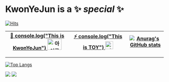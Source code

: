  <!-- [![이미지](logo.gif)](https://mymain-e6d56.web.app/) |[![아이콘](key.ico)](http://monkeyhappy.kro.kr/)
 --- | ---
console.log("This is KwonYeJun")  |  console.log("This is TOY") -->
# KwonYeJun is a ✨ _special_ ✨ 

[![Hits](https://hits.seeyoufarm.com/api/count/incr/badge.svg?url=https%3A%2F%2Fgithub.com%2FKwonYeJun&count_bg=%234295B1&title_bg=%2332E29F&icon=&icon_color=%23E7E7E7&title=hits&edge_flat=false)](https://hits.seeyoufarm.com)
  <!-- <a href="https://mymain-e6d56.web.app/"> 👋 console.log("This is KwonYeJun") <img src="logo.ico" alt="아이콘" style="width:45px; height:35px;"></a>  <a href="http://monkeyhappy.kro.kr/">⚡ console.log("This is TOY") <img src="key.ico" alt="아이콘" style="width:25px; height:25px;"></a> [![Anurag's GitHub stats](https://github-readme-stats.vercel.app/api?username=KwonYeJun&show_icons=true&theme=radical)](https://github.com/KwonYeJun/github-readme-stats) -->

  | <a href="https://mymain-e6d56.web.app/">👋 console.log("This is KwonYeJun") <img src="logo.ico" alt="아이콘" style="width:45px; height:35px;"></a> | <a href="http://monkeyhappy.kro.kr/">⚡ console.log("This is TOY") <img src="key.ico" alt="아이콘" style="width:25px; height:25px;"></a> | [![Anurag's GitHub stats](https://github-readme-stats.vercel.app/api?username=KwonYeJun&show_icons=true&theme=radical)](https://github.com/KwonYeJun/github-readme-stats) |
| ----------------------------------------------------------------------------------------------------------- | --------------------------------------------------------------------------------------------------- | --------------------------------------------------------------------------------------------------------- |

----


[![Top Langs](https://github-readme-stats.vercel.app/api/top-langs/?username=KwonYeJun&layout=compact&theme=radical)](https://github.com/KwonYeJun/github-readme-stats)

<img src="https://img.shields.io/badge/Firebase-FFCA28?style=flat-square&logo=firebase&logoColor=white"/>
<img src="https://img.shields.io/badge/React-00F4F3?style=flat-square&logo=react&logoColor=white"/>


<!--
**KwonYeJun/KwonYeJun** is a ✨ _special_ ✨ repository because its `README.md` (this file) appears on your GitHub profile.

Here are some ideas to get you started:

- 🔭 I’m currently working on ...
- 🌱 I’m currently learning ...
- 👯 I’m looking to collaborate on ...
- 🤔 I’m looking for help with ...
- 💬 Ask me about ...
- 📫 How to reach me: ...
- 😄 Pronouns: ...
- ⚡ Fun fact: ...
-->
